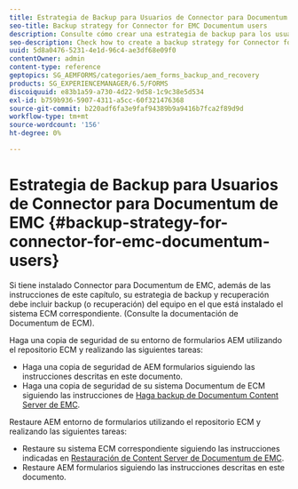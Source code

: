 ```yaml
---
title: Estrategia de Backup para Usuarios de Connector para Documentum de EMC
seo-title: Backup strategy for Connector for EMC Documentum users
description: Consulte cómo crear una estrategia de backup para los usuarios de Documentum de EMC en Connector.
seo-description: Check how to create a backup strategy for Connector for EMC Documentum users.
uuid: 5d8a0476-5231-4e1d-96c4-ae3df68e09f0
contentOwner: admin
content-type: reference
geptopics: SG_AEMFORMS/categories/aem_forms_backup_and_recovery
products: SG_EXPERIENCEMANAGER/6.5/FORMS
discoiquuid: e83b1a59-a730-4d22-9d58-1c9c38e5d534
exl-id: b759b936-5907-4311-a5cc-60f321476368
source-git-commit: b220adf6fa3e9faf94389b9a9416b7fca2f89d9d
workflow-type: tm+mt
source-wordcount: '156'
ht-degree: 0%

---
```


# Estrategia de Backup para Usuarios de Connector para Documentum de EMC {#backup-strategy-for-connector-for-emc-documentum-users}

Si tiene instalado Connector para Documentum de EMC, además de las instrucciones de este capítulo, su estrategia de backup y recuperación debe incluir backup (o recuperación) del equipo en el que está instalado el sistema ECM correspondiente. (Consulte la documentación de Documentum de ECM).

Haga una copia de seguridad de su entorno de formularios AEM utilizando el repositorio ECM y realizando las siguientes tareas:

* Haga una copia de seguridad de AEM formularios siguiendo las instrucciones descritas en este documento.
* Haga una copia de seguridad de su sistema Documentum de ECM siguiendo las instrucciones de [Haga backup de Documentum Content Server de EMC](/help/forms/using/admin-help/backing-recovering-emc-documentum-repository.md#back-up-the-emc-documentum-content-server).

Restaure AEM entorno de formularios utilizando el repositorio ECM y realizando las siguientes tareas:

* Restaure su sistema ECM correspondiente siguiendo las instrucciones indicadas en [Restauración de Content Server de Documentum de EMC](/help/forms/using/admin-help/backing-recovering-emc-documentum-repository.md#restore-the-emc-documentum-content-server).
* Restaure AEM formularios siguiendo las instrucciones descritas en este documento.

